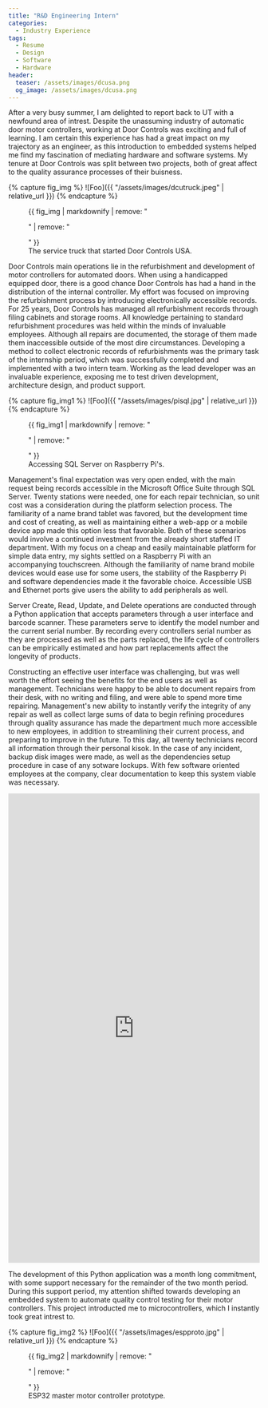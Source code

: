 ```yaml
---
title: "R&D Engineering Intern"
categories:
  - Industry Experience
tags:
  - Resume
  - Design
  - Software
  - Hardware
header:
  teaser: /assets/images/dcusa.png
  og_image: /assets/images/dcusa.png
---
```


  After a very busy summer, I am delighted to report back to UT with a newfound area of intrest. Despite the unassuming industry of automatic door motor controllers, working at Door
 Controls was exciting and full of learning. I am certain this experience has had a great impact on my trajectory as an engineer, as this introduction to embedded systems helped me find
 my fascination of mediating hardware and software systems. My tenure at Door Controls was split between two projects, both of great affect to the quality assurance processes of their buisness.
 
{% capture fig_img %}
![Foo]({{ "/assets/images/dcutruck.jpeg" | relative_url }})
{% endcapture %}

<figure>
  {{ fig_img | markdownify | remove: "<p>" | remove: "</p>" }}
  <figcaption>The service truck that started Door Controls USA.</figcaption>
</figure>
 
 
Door Controls main operations lie in the refurbishment and development of motor controllers for automated doors. When using a handicapped equipped door, there is a good chance Door Controls has had a
 hand in the distribution of the internal controller. My effort was focused on improving the refurbishment process by introducing electronically accessible records. For 25 years, Door Controls 
 has managed all refurbishment records through filing cabinets and storage rooms. All knowledge pertaining to standard refurbishment procedures was held within the minds of invaluable employees.
Although all repairs are documented, the storage of them made them inaccessible outside of the most dire circumstances. Developing a method to collect electronic records of refurbishments was the primary task
of the internship period, which was successfully completed and implemented with a two intern team. Working as the lead developer was an invaluable experience, exposing me to test driven development, architecture design,
 and product support.
 

{% capture fig_img1 %}
![Foo]({{ "/assets/images/pisql.jpg" | relative_url }})
{% endcapture %}

<figure>
  {{ fig_img1 | markdownify | remove: "<p>" | remove: "</p>" }}
  <figcaption>Accessing SQL Server on Raspberry Pi's.</figcaption>
</figure>

Management's final expectation was very open ended, with the main request being records accessible in the Microsoft Office Suite through SQL Server. Twenty stations were needed, one for each
repair technician, so unit cost was a consideration during the platform selection process. The familiarity of a name brand tablet was favored, but the development time and cost of creating, as well
as maintaining either a web-app or a mobile device app made this option less that favorable. Both of these scenarios would involve a continued investment from the already short staffed IT department.
With my focus on a cheap and easily maintainable platform for simple data entry, my sights settled on a Raspberry Pi with an accompanying touchscreen. Although the familiarity of
name brand mobile devices would ease use for some users, the stability of the Raspberry Pi and software dependencies made it the favorable choice. Accessible USB and Ethernet ports give users
the ability to add peripherals as well.

Server Create, Read, Update, and Delete operations are conducted through a Python application that accepts parameters through a user interface and barcode scanner. These parameters serve to
identify the model number and the current serial number. By recording every controllers serial number as they are processed as well as the parts replaced, the life cycle of controllers can be empirically estimated
and how part replacements affect the longevity of products.

Constructing an effective user interface was challenging, but was well worth the effort seeing the benefits for the end users as well as management. Technicians were happy to be able to document
repairs from their desk, with no writing and filing, and were able to spend more time repairing. Management's new ability to instantly verify the integrity of any repair as well as
collect large sums of data to begin refining procedures through quality assurance has made the department much more accessible to new employees, in addition to streamlining their current process, and preparing 
to improve in the future. To this day, all twenty technicians record all information through their personal kisok. In the case of any incident, backup disk images were made, as well as the dependencies setup
procedure in case of any sotware lockups. With few software oriented employees at the company, clear documentation to keep this system viable was necessary.

<div style='position:relative; padding-bottom:calc(177.78% + 44px)'><iframe src='https://gfycat.com/ifr/SardonicMeatyHare' frameborder='0' scrolling='no' width='100%' height='100%' style='position:absolute;top:0;left:0;' allowfullscreen></iframe></div>

The development of this Python application was a month long commitment, with some support necessary for the remainder of the two month period. During this support period, my attention shifted
towards developing an embedded system to automate quality control testing for their motor controllers. This project introducted me to microcontrollers, which I instantly took great intrest to.

{% capture fig_img2 %}
![Foo]({{ "/assets/images/espproto.jpg" | relative_url }})
{% endcapture %}

<figure>
  {{ fig_img2 | markdownify | remove: "<p>" | remove: "</p>" }}
  <figcaption>ESP32 master motor controller prototype.</figcaption>
</figure>